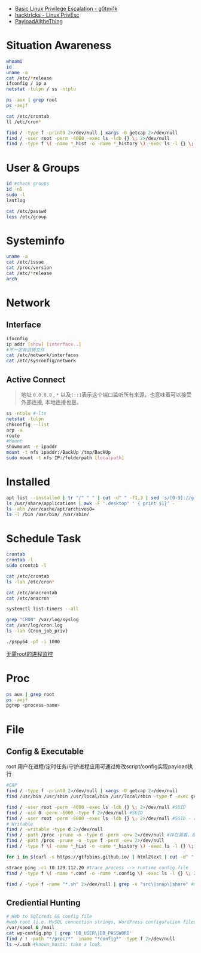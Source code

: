 - [Basic Linux Privilege Escalation - g0tmi1k](https://blog.g0tmi1k.com/2011/08/basic-linux-privilege-escalation/)
- [hacktricks - Linux PrivEsc](https://book.hacktricks.xyz/linux-hardening/privilege-escalation)
- [PayloadAlltheThing](https://swisskyrepo.github.io/PayloadsAllTheThings/Methodology%20and%20Resources/Linux%20-%20Privilege%20Escalation/)
# Situation Awareness
```bash
whoami
id
uname -a
cat /etc/*release
ifconfig / ip a
netstat -tulpn / ss -ntplu

ps -aux | grep root 
ps -axjf

cat /etc/crontab
ll /etc/cron*

find / -type f -print0 2>/dev/null | xargs -0 getcap 2>/dev/null
find / -user root -perm -4000 -exec ls -ldb {} \; 2>/dev/null
find / -type f \( -name *_hist -o -name *_history \) -exec ls -l {} \; 2>/dev/null #history
```
# User & Groups
```bash
id #check groups
id -nG
sudo -l
lastlog

cat /etc/passwd
less /etc/group
```
# Systeminfo
```bash
uname -a
cat /etc/issue
cat /proc/version
cat /etc/*release
arch
```
# Network
## Interface
```bash
ifocnfig
ip addr [show] [interface..]
#不一定有这俩文件
cat /etc/network/interfaces
cat /etc/sysconfig/network
```
## Active Connect
>地址 `0.0.0.0` , `*` 以及` [::] `表示这个端口监听所有来源，也意味着可以接受外部连接, 本地连接也是。
```bash
ss -ntplu #-ltn
netstat -tulpn
chkconfig --list
arp -a
route
#Mount
showmount -e ipaddr
mount -t nfs ipaddr:/BackUp /tmp/BackUp
sudo mount -t nfs IP:/folderpath [localpath]
```
# Installed
```bash
apt list --installed | tr "/" " " | cut -d" " -f1,3 | sed 's/[0-9]://g' | tee -a installed_pkgs.list
ls /usr/share/applications | awk -F '.desktop' ' { print $1}' -
ls -alh /var/cache/apt/archivesO=
ls -l /bin /usr/bin/ /usr/sbin/ 
```
# Schedule Task
```bash
crontab
crontab -l
sudo crontab -l

cat /etc/crontab
ls -lah /etc/cron*

cat /etc/anacrontab
cat /etc/anacron

systemctl list-timers --all

grep "CRON" /var/log/syslog
cat /var/log/cron.log
ls -lah {Cron_job_priv}

./pspy64 -pf -i 1000
```
[无需root的进程监控](https://github.com/DominicBreuker/pspy?tab=readme-ov-file)
# Proc
```bash
ps aux | grep root
ps -axjf
pgrep <process-name>
```
# File
## Config & Executable
root 用户在进程/定时任务/守护进程应用可通过修改script/config实现payload执行
```bash
#CAP
find / -type f -print0 2>/dev/null | xargs -0 getcap 2>/dev/null
find /usr/bin /usr/sbin /usr/local/bin /usr/local/sbin -type f -exec getcap {} \;

find / -user root -perm -4000 -exec ls -ldb {} \; 2>/dev/null #SUID
find / -uid 0 -perm -6000 -type f 2>/dev/null #SGID
find / -user root -perm -6000 -exec ls -ldb {} \; 2>/dev/null #SGID - root
# Writable
find / -writable -type d 2>/dev/null
find / -path /proc -prune -o -type d -perm -o+w 2>/dev/null #存在漏看，原因不明
find / -path /proc -prune -o -type f -perm -o+w 2>/dev/null
find / -type f \( -name *_hist -o -name *_history \) -exec ls -l {} \; 2>/dev/null #history

for i in $(curl -s https://gtfobins.github.io/ | html2text | cut -d" " -f1 | sed '/^[[:space:]]*$/d');do if grep -q "$i" installed_pkgs.list;then echo "Check GTFO for: $i";fi;done

strace ping -c1 10.129.112.20 #trace process --> runtime config.file
find / -type f \( -name *.conf -o -name *.config \) -exec ls -l {} \; 2>/dev/null #config file

find / -type f -name "*.sh" 2>/dev/null | grep -v "src\|snap\|share" #modifiable script
```
## Crediential Hunting
```bash
# Web to Sqlcreds && config file
#web root (i.e. MySQL connection strings, WordPress configuration files).
/var/spool & /mail
cat wp-config.php | grep 'DB_USER\|DB_PASSWORD'
find / ! -path "*/proc/*" -iname "*config*" -type f 2>/dev/null 
ls ~/.ssh #known_hosts: take a look.
```